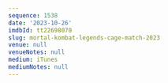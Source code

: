 ```yaml
---
sequence: 1538
date: '2023-10-26'
imdbId: tt22698070
slug: mortal-kombat-legends-cage-match-2023
venue: null
venueNotes: null
medium: iTunes
mediumNotes: null
---
```


